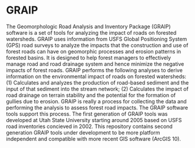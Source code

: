 GRAIP
=====

The Geomorphologic Road Analysis and Inventory Package (GRAIP) software is a set of tools for analyzing the impact of roads on forested watersheds. GRAIP uses information from USFS Global Positioning System (GPS) road surveys to analyze the impacts that the construction and use of forest roads can have on geomorphic processes and erosion patterns in forested basins. It is designed to help forest managers to effectively manage road and road drainage system and hence minimize the negative impacts of forest roads. GRAIP performs the following analyses to derive information on the environmental impact of roads on forested watersheds: (1) Calculates and analyzes the production of road-based sediment and the input of that sediment into the stream network; (2)  Calculates the impact of road drainage on terrain stability and the potential for the formation of gullies due to erosion.  GRAIP is really a process for collecting the data and performing the analysis to assess forest road impacts.  The GRAIP software tools support this process.  The first generation of GRAIP tools was developed at Utah State University starting around 2005 based on USFS road inventories concieved in 2002.  This repository contains second generation GRAIP tools under development to be more platform independent and compatible with more recent GIS software (ArcGIS 10).
